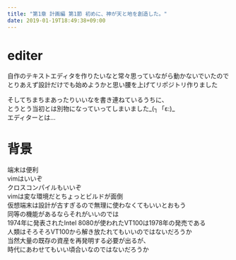 ```yaml
---
title: "第1章 計画編 第1節 初めに、神が天と地を創造した。"
date: 2019-01-19T18:49:38+09:00
---
```


# editer
自作のテキストエディタを作りたいなと常々思っていながら動かないでいたので  
とりあえず設計だけでも始めようかと思い腰を上げてリポジトリ作りました  

そしてちまちまあったりいいなを書き連ねているうちに、  
とうとう当初とは別物になっていってしまいました_(┐「ε:)_  
エディターとは...  

# 背景
端末は便利  
vimはいいぞ  
クロスコンパイルもいいぞ  
vimは変な環境だとちょっとビルドが面倒  
仮想端末は設計が古すぎるので無理に使わなくてもいいとおもう  
同等の機能があるならそれがいいのでは  
1974年に発表されたIntel 8080が使われたVT100は1978年の発売である  
人類はそろそろVT100から解き放たれてもいいのではないだろうか  
当然大量の既存の資産を再発明する必要が出るが、  
時代にあわせてもいい頃合いなのではないだろうか  
